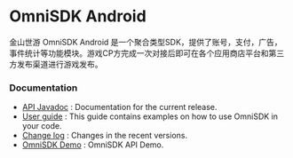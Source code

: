 OmniSDK Android
====

金山世游 OmniSDK Android 是一个聚合类型SDK，提供了账号，支付，广告，事件统计等功能模块。游戏CP方完成一次对接后即可在各个应用商店平台和第三方发布渠道进行游戏发布。

### Documentation
- [API Javadoc](docs/api/html/-omni-s-d-k/index.html) : Documentation for the current release.
- [User guide](docs/OmniSDKAndroid接入文档.md) : This guide contains examples on how to use OmniSDK in your code.
- [Change log](docs/CHANGELOG.md) : Changes in the recent versions.
- [OmniSDK Demo](https://github.com/kingsoftgames/omnisdk-android-demo) : OmniSDK API Demo.